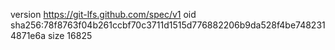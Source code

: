 version https://git-lfs.github.com/spec/v1
oid sha256:78f8763f04b261ccbf70c3711d1515d776882206b9da528f4be7482314871e6a
size 16825
